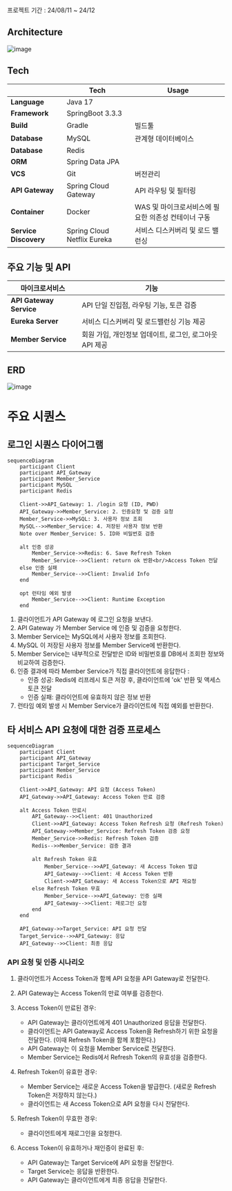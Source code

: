 프로젝트 기간 : 24/08/11 ~ 24/12
## Architecture

![image](https://github.com/user-attachments/assets/66151d71-499d-4d12-b1ca-d02a944c4b68)


## Tech

|  | Tech           | Usage                                           |
|--|----------------|-------------------------------------------------|
|**Language** | Java 17   |                                          |
|**Framework**|SpringBoot 3.3.3 |                    |
|**Build**| Gradle     | 빌드툴                                    |
|**Database** | MySQL   | 관계형 데이터베이스                         |
|**Database** | Redis | |
|**ORM**|Spring Data JPA         |                                  |
|**VCS**| Git  | 버전관리            |
| **API Gateway** | Spring Cloud Gateway | API 라우팅 및 필터링 |
|**Container** | Docker | WAS 및 마이크로서비스에 필요한 의존성 컨테이너 구동 |
| **Service Discovery** | Spring Cloud Netflix Eureka | 서비스 디스커버리 및 로드 밸런싱 |


## 주요 기능 및 API
| 마이크로서비스            | 기능                                                             |
|--------------------------|----------------------------------------------------------------|
| **API Gateway Service**   | API 단일 진입점, 라우팅 기능, 토큰 검증                                                |
| **Eureka Server**      | 서비스 디스커버리 및 로드밸런싱 기능 제공                                            |
| **Member Service**          | 회원 가입, 개인정보 업데이트, 로그인, 로그아웃 API 제공                                |

## ERD 
![image](https://github.com/user-attachments/assets/af574540-8856-4e3d-8b5a-a7e967561cb8)

# 주요 시퀀스

## 로그인 시퀀스 다이어그램

```mermaid
sequenceDiagram
    participant Client
    participant API_Gateway
    participant Member_Service
    participant MySQL
    participant Redis

    Client->>API_Gateway: 1. /login 요청 (ID, PWD)
    API_Gateway->>Member_Service: 2. 인증요청 및 검증 요청
    Member_Service->>MySQL: 3. 사용자 정보 조회
    MySQL-->>Member_Service: 4. 저장된 사용자 정보 반환
    Note over Member_Service: 5. ID와 비밀번호 검증
    
    alt 인증 성공
        Member_Service->>Redis: 6. Save Refresh Token
        Member_Service-->>Client: return ok 반환<br/>Access Token 전달
    else 인증 실패
        Member_Service-->>Client: Invalid Info
    end
    
    opt 런타임 예외 발생
        Member_Service-->>Client: Runtime Exception
    end
```
1. 클라이언트가 API Gateway 에 로그인 요청을 보낸다.
2. API Gateway 가 Member Service 에 인증 및 검증을 요청한다.
3. Member Service는 MySQL에서 사용자 정보를 조회한다.
4. MySQL 이 저장된 사용자 정보를 Member Service에 반환한다.
5. Member Service는 내부적으로 전달받은 ID와 비밀번호를 DB에서 조회한 정보와 비교하여 검증한다.
6. 인증 결과에 따라 Member Service가 직접 클라이언트에 응답한다 : 
   - 인증 성공: Redis에 리프레시 토큰 저장 후, 클라이언트에 'ok' 반환 및 액세스 토큰 전달
   - 인증 실패: 클라이언트에 유효하지 않은 정보 반환
7. 런타임 예외 발생 시 Member Service가 클라이언트에 직접 예외를 반환한다.


## 타 서비스 API 요청에 대한 검증 프로세스

```mermaid
sequenceDiagram
    participant Client
    participant API_Gateway
    participant Target_Service
    participant Member_Service
    participant Redis

    Client->>API_Gateway: API 요청 (Access Token)
    API_Gateway->>API_Gateway: Access Token 만료 검증
    
    alt Access Token 만료시
        API_Gateway-->>Client: 401 Unauthorized
        Client->>API_Gateway: Access Token Refresh 요청 (Refresh Token)
        API_Gateway->>Member_Service: Refresh Token 검증 요청
        Member_Service->>Redis: Refresh Token 검증
        Redis-->>Member_Service: 검증 결과
        
        alt Refresh Token 유효
            Member_Service-->>API_Gateway: 새 Access Token 발급
            API_Gateway-->>Client: 새 Access Token 반환
            Client->>API_Gateway: 새 Access Token으로 API 재요청
        else Refresh Token 무효
            Member_Service-->>API_Gateway: 인증 실패
            API_Gateway-->>Client: 재로그인 요청
        end
    end
    
    API_Gateway->>Target_Service: API 요청 전달
    Target_Service-->>API_Gateway: 응답
    API_Gateway-->>Client: 최종 응답
```

### API 요청 및 인증 시나리오

1. 클라이언트가 Access Token과 함께 API 요청을 API Gateway로 전달한다.
2. API Gateway는 Access Token의 만료 여부를 검증한다.
3. Access Token이 만료된 경우:
   - API Gateway는 클라이언트에게 401 Unauthorized 응답을 전달한다.
   - 클라이언트는 API Gateway로 Access Token을 Refresh하기 위한 요청을 전달한다. (이때 Refresh Token을 함께 포함한다.)
   - API Gateway는 이 요청을 Member Service로 전달한다.
   - Member Service는 Redis에서 Refresh Token의 유효성을 검증한다.
   
4. Refresh Token이 유효한 경우:
   - Member Service는 새로운 Access Token을 발급한다. (새로운 Refresh Token은 저장하지 않는다.)
   - 클라이언트는 새 Access Token으로 API 요청을 다시 전달한다.

5. Refresh Token이 무효한 경우:
   - 클라이언트에게 재로그인을 요청한다.

6. Access Token이 유효하거나 재인증이 완료된 후:
   - API Gateway는 Target Service에 API 요청을 전달한다.
   - Target Service는 응답을 반환한다.
   - API Gateway는 클라이언트에게 최종 응답을 전달한다.





